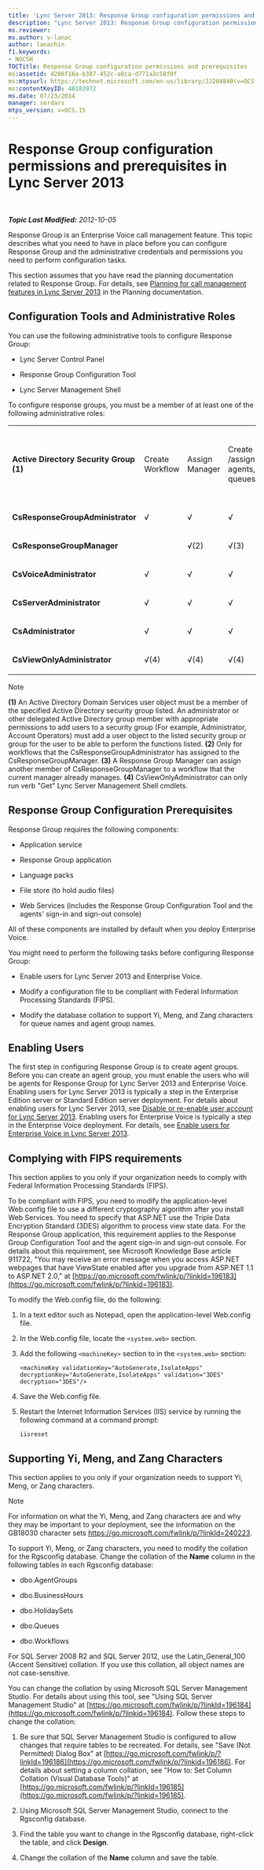 ```yaml
---
title: 'Lync Server 2013: Response Group configuration permissions and prerequisites'
description: "Lync Server 2013: Response Group configuration permissions and prerequisites."
ms.reviewer: 
ms.author: v-lanac
author: lanachin
f1.keywords:
- NOCSH
TOCTitle: Response Group configuration permissions and prerequisites
ms:assetid: 4266f16a-b387-452c-a8ca-d771a3c58f0f
ms:mtpsurl: https://technet.microsoft.com/en-us/library/JJ204840(v=OCS.15)
ms:contentKeyID: 48183972
ms.date: 07/23/2014
manager: serdars
mtps_version: v=OCS.15
---
```


# Response Group configuration permissions and prerequisites in Lync Server 2013

<div data-xmlns="http://www.w3.org/1999/xhtml">

<div class="topic" data-xmlns="http://www.w3.org/1999/xhtml" data-msxsl="urn:schemas-microsoft-com:xslt" data-cs="https://msdn.microsoft.com/">

<div data-asp="https://msdn2.microsoft.com/asp">



</div>

<div id="mainSection">

<div id="mainBody">

<span> </span>

_**Topic Last Modified:** 2012-10-05_

Response Group is an Enterprise Voice call management feature. This topic describes what you need to have in place before you can configure Response Group and the administrative credentials and permissions you need to perform configuration tasks.

This section assumes that you have read the planning documentation related to Response Group. For details, see [Planning for call management features in Lync Server 2013](lync-server-2013-planning-for-call-management-features.md) in the Planning documentation.

<div>

## Configuration Tools and Administrative Roles

You can use the following administrative tools to configure Response Group:

  - Lync Server Control Panel

  - Response Group Configuration Tool

  - Lync Server Management Shell

To configure response groups, you must be a member of at least one of the following administrative roles:


<table style="width:100%;">
<colgroup>
<col style="width: 14%" />
<col style="width: 14%" />
<col style="width: 14%" />
<col style="width: 14%" />
<col style="width: 14%" />
<col style="width: 14%" />
<col style="width: 14%" />
</colgroup>
<tbody>
<tr class="odd">
<td><p><strong>Active Directory Security Group (1)</strong></p></td>
<td><p>Create Workflow</p></td>
<td><p>Assign Manager</p></td>
<td><p>Create /assign agents, queues</p></td>
<td><p>Create / manage holiday and business hours</p></td>
<td><p>Activate / deactivate workflow</p></td>
<td><p>Configure workflow (IVR or Hunt Group)</p></td>
</tr>
<tr class="even">
<td><p><strong>CsResponseGroupAdministrator</strong></p></td>
<td><p>√</p></td>
<td><p>√</p></td>
<td><p>√</p></td>
<td><p>√</p></td>
<td><p>√</p></td>
<td><p>√</p></td>
</tr>
<tr class="odd">
<td><p><strong>CsResponseGroupManager</strong></p></td>
<td> </td>
<td><p>√(2)</p></td>
<td><p>√(3)</p></td>
<td><p>√(3)</p></td>
<td><p>√(3)</p></td>
<td><p>√(3)</p></td>
</tr>
<tr class="even">
<td><p><strong>CsVoiceAdministrator</strong></p></td>
<td><p>√</p></td>
<td><p>√</p></td>
<td><p>√</p></td>
<td><p>√</p></td>
<td><p>√</p></td>
<td><p>√</p></td>
</tr>
<tr class="odd">
<td><p><strong>CsServerAdministrator</strong></p></td>
<td><p>√</p></td>
<td><p>√</p></td>
<td><p>√</p></td>
<td><p>√</p></td>
<td><p>√</p></td>
<td><p>√</p></td>
</tr>
<tr class="even">
<td><p><strong>CsAdministrator</strong></p></td>
<td><p>√</p></td>
<td><p>√</p></td>
<td><p>√</p></td>
<td><p>√</p></td>
<td><p>√</p></td>
<td><p>√</p></td>
</tr>
<tr class="odd">
<td><p><strong>CsViewOnlyAdministrator</strong></p></td>
<td><p>√(4)</p></td>
<td><p>√(4)</p></td>
<td><p>√(4)</p></td>
<td><p>√(4)</p></td>
<td><p>√(4)</p></td>
<td><p>√(4)</p></td>
</tr>
</tbody>
</table>


<div>


> [!NOTE]  
> <STRONG>(1)</STRONG> An Active Directory Domain Services user object must be a member of the specified Active Directory security group listed. An administrator or other delegated Active Directory group member with appropriate permissions to add users to a security group (For example, Administrator, Account Operators) must add a user object to the listed security group or group for the user to be able to perform the functions listed. <STRONG>(2)</STRONG> Only for workflows that the CsResponseGroupAdministrator has assigned to the CsResponseGroupManager. <STRONG>(3)</STRONG> A Response Group Manager can assign another member of CsResponseGroupManager to a workflow that the current manager already manages. <STRONG>(4)</STRONG> CsViewOnlyAdministrator can only run verb "Get" Lync Server Management Shell cmdlets.



</div>

</div>

<div>

## Response Group Configuration Prerequisites

Response Group requires the following components:

  - Application service

  - Response Group application

  - Language packs

  - File store (to hold audio files)

  - Web Services (includes the Response Group Configuration Tool and the agents' sign-in and sign-out console)

All of these components are installed by default when you deploy Enterprise Voice.

You might need to perform the following tasks before configuring Response Group:

  - Enable users for Lync Server 2013 and Enterprise Voice.

  - Modify a configuration file to be compliant with Federal Information Processing Standards (FIPS).

  - Modify the database collation to support Yi, Meng, and Zang characters for queue names and agent group names.

<div>

## Enabling Users

The first step in configuring Response Group is to create agent groups. Before you can create an agent group, you must enable the users who will be agents for Response Group for Lync Server 2013 and Enterprise Voice. Enabling users for Lync Server 2013 is typically a step in the Enterprise Edition server or Standard Edition server deployment. For details about enabling users for Lync Server 2013, see [Disable or re-enable user account for Lync Server 2013](lync-server-2013-disable-or-re-enable-user-account-for-lync-server.md). Enabling users for Enterprise Voice is typically a step in the Enterprise Voice deployment. For details, see [Enable users for Enterprise Voice in Lync Server 2013](lync-server-2013-enable-users-for-enterprise-voice.md).

</div>

<div>

## Complying with FIPS requirements

This section applies to you only if your organization needs to comply with Federal Information Processing Standards (FIPS).

To be compliant with FIPS, you need to modify the application-level Web.config file to use a different cryptography algorithm after you install Web Services. You need to specify that ASP.NET use the Triple Data Encryption Standard (3DES) algorithm to process view state data. For the Response Group application, this requirement applies to the Response Group Configuration Tool and the agent sign-in and sign-out console. For details about this requirement, see Microsoft Knowledge Base article 911722, "You may receive an error message when you access ASP.NET webpages that have ViewState enabled after you upgrade from ASP.NET 1.1 to ASP.NET 2.0," at [https://go.microsoft.com/fwlink/p/?linkId=196183](https://go.microsoft.com/fwlink/p/?linkid=196183).

To modify the Web.config file, do the following:

1.  In a text editor such as Notepad, open the application-level Web.config file.

2.  In the Web.config file, locate the `<system.web>` section.

3.  Add the following `<machineKey>` section to in the `<system.web>` section:
    
        <machineKey validationKey="AutoGenerate,IsolateApps" decryptionKey="AutoGenerate,IsolateApps" validation="3DES" decryption="3DES"/>

4.  Save the Web.config file.

5.  Restart the Internet Information Services (IIS) service by running the following command at a command prompt:
    
        iisreset

</div>

<div>

## Supporting Yi, Meng, and Zang Characters

This section applies to you only if your organization needs to support Yi, Meng, or Zang characters.

<div>


> [!NOTE]  
> For information on what the Yi, Meng, and Zang characters are and why they may be important to your deployment, see the information on the GB18030 character sets <A href="https://go.microsoft.com/fwlink/p/?linkid=240223">https://go.microsoft.com/fwlink/p/?linkId=240223</A>.



</div>

To support Yi, Meng, or Zang characters, you need to modify the collation for the Rgsconfig database. Change the collation of the **Name** column in the following tables in each Rgsconfig database:

  - dbo.AgentGroups

  - dbo.BusinessHours

  - dbo.HolidaySets

  - dbo.Queues

  - dbo.Workflows

For SQL Server 2008 R2 and SQL Server 2012, use the Latin\_General\_100 (Accent Sensitive) collation. If you use this collation, all object names are not case-sensitive.

You can change the collation by using Microsoft SQL Server Management Studio. For details about using this tool, see "Using SQL Server Management Studio" at [https://go.microsoft.com/fwlink/p/?linkId=196184](https://go.microsoft.com/fwlink/p/?linkid=196184). Follow these steps to change the collation:

1.  Be sure that SQL Server Management Studio is configured to allow changes that require tables to be recreated. For details, see "Save (Not Permitted) Dialog Box" at [https://go.microsoft.com/fwlink/p/?linkId=196186](https://go.microsoft.com/fwlink/p/?linkid=196186). For details about setting a column collation, see "How to: Set Column Collation (Visual Database Tools)" at [https://go.microsoft.com/fwlink/p/?linkId=196185](https://go.microsoft.com/fwlink/p/?linkid=196185).

2.  Using Microsoft SQL Server Management Studio, connect to the Rgsconfig database.

3.  Find the table you want to change in the Rgsconfig database, right-click the table, and click **Design**.

4.  Change the collation of the **Name** column and save the table.

</div>

</div>

</div>

<span> </span>

</div>

</div>

</div>

